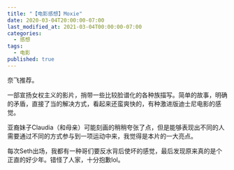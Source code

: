 ```yaml
---
title: "【电影感想】Moxie"
date: 2020-03-04T20:00:00-07:00
last_modified_at: 2021-03-04T00:00:00-07:00
categories:
  - 感想
tags:
  - 电影
published: true
---
```


奈飞推荐。

一部宣扬女权主义的影片，捎带一些比较脸谱化的各种族描写。简单的故事，明确的矛盾，直接了当的解决方式，看起来还蛮爽快的，有种激进版迪士尼电影的感觉。

亚裔妹子Claudia（和母亲）可能刻画的稍稍夸张了点，但是能够表现出不同的人需要通过不同的方式参与到一项运动中来，我觉得是本片的一大亮点。

每次Seth出场，我都有一种哥们要反水背后使坏的感觉，最后发现原来真的是个正直的好少年。错怪了人家，十分抱歉lol。

